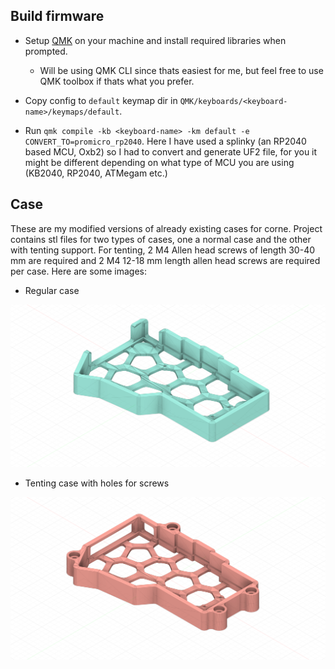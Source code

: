 ## Build firmware

- Setup [QMK](https://docs.qmk.fm/#/newbs_getting_started) on your machine and install required libraries when prompted.
    - Will be using QMK CLI since thats easiest for me, but feel free to use QMK toolbox if thats what you prefer.

- Copy config to `default` keymap dir in `QMK/keyboards/<keyboard-name>/keymaps/default`.
- Run `qmk compile -kb <keyboard-name> -km default -e CONVERT_TO=promicro_rp2040`. Here I have used a splinky (an RP2040 based MCU, Oxb2) so I had to convert and generate UF2 file, for you it might be different depending on what type of MCU you are using (KB2040, RP2040, ATMegam etc.)


## Case

These are my modified versions of already existing cases for corne. Project contains stl files for two types of cases, one a normal case and the other with tenting support. For tenting, 2 M4 Allen head screws of length 30-40 mm are required and 2 M4 12-18 mm length allen head screws are required per case.
Here are some images:

- Regular case

<img src="../../assets/corne-regular.png" alt="Corne regular" />

- Tenting case with holes for screws

<img src="../../assets/corne-tented.png" alt="Corne tented" />